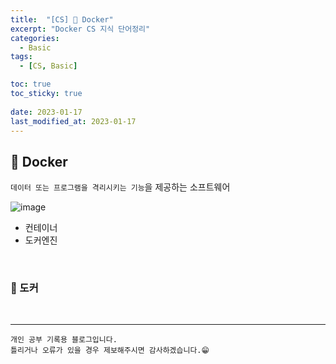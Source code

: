 ```yaml
---
title:  "[CS] 🚩 Docker"
excerpt: "Docker CS 지식 단어정리"
categories:
  - Basic
tags:
  - [CS, Basic]

toc: true
toc_sticky: true
 
date: 2023-01-17
last_modified_at: 2023-01-17
---
```


## 📖 Docker

`데이터 또는 프로그램을 격리시키는 기능`을 제공하는 소프트웨어  

![image](https://github.com/yyechan0602/yyechan0602.github.io/assets/37824506/ccf9b338-b3b4-4df4-9723-da92d9fd19fa)

 - 컨테이너
 - 도커엔진



<br>

### 🍄 도커



<br>

***
    개인 공부 기록용 블로그입니다.
    틀리거나 오류가 있을 경우 제보해주시면 감사하겠습니다.😁